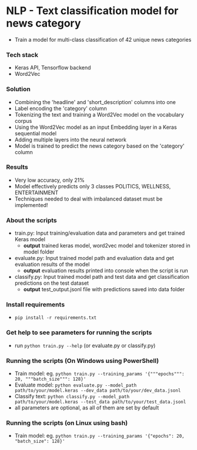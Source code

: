 # NLP - Text classification model for news category
 - Train a model for multi-class classification of 42 unique news categories

### Tech stack
 - Keras API, Tensorflow backend
 - Word2Vec

### Solution
 - Combining the 'headline' and 'short_description' columns into one
 - Label encoding the 'category' column
 - Tokenizing the text and training a Word2Vec model on the vocabulary corpus
 - Using the Word2Vec model as an input Embedding layer in a Keras sequential model
 - Adding multiple layers into the neural network
 - Model is trained to predict the news category based on the 'category' column

### Results
 - Very low accuracy, only 21%
 - Model effectively predicts only 3 classes POLITICS, WELLNESS, ENTERTAINMENT
 - Techniques needed to deal with imbalanced dataset must be implemented!

### About the scripts
 - train.py: Input training/evaluation data and parameters and get trained Keras model 
    - **output** trained keras model, word2vec model and tokenizer stored in model folder
 - evaluate.py: Input trained model path and evaluation data and get evaluation results of the model
    - **output** evaluation results printed into console when the script is run 
 - classify.py: Input trained model path and test data and get classification predictions on the test dataset
    - **output** test_output.jsonl file with predictions saved into data folder 

### Install requirements
 - `pip install -r requirements.txt`

### Get help to see parameters for running the scripts
 - run `python train.py --help` (or evaluate.py or classify.py)

### Running the scripts (On Windows using PowerShell)
 - Train model: eg. `python train.py --training_params '{"""epochs""": 20, """batch_size""": 128}'` 
 - Evaluate model: `python evaluate.py --model_path path/to/your/model.keras --dev_data path/to/your/dev_data.jsonl`
 - Classify text: `python classify.py --model_path path/to/your/model.keras --test_data path/to/your/test_data.jsonl`
 - all parameters are optional, as all of them are set by default

### Running the scripts (on Linux using bash)
 - Train model: eg. `python train.py --training_params '{"epochs": 20, "batch_size": 128}'` 
